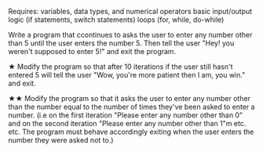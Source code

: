 Requires:
variables, data types, and numerical operators
basic input/output
logic (if statements, switch statements)
loops (for, while, do-while)

Write a program that ccontinues to asks the user to enter any number other than 5 until the user enters the number 5.
Then tell the user "Hey! you weren't supposed to enter 5!" and exit the program.

★ Modify the program so that after 10 iterations if the user still hasn't entered 5 will tell the user "Wow, you're more patient then I am, you win." and exit.

★★ Modify the program so that it asks the user to enter any number other than the number equal to the number of times they've been asked to enter a number. (i.e on the first iteration "Please enter any number other than 0" and on the second iteration "Please enter any number other than 1"m etc. etc. The program must behave accordingly exiting when the user enters the number they were asked not to.)
